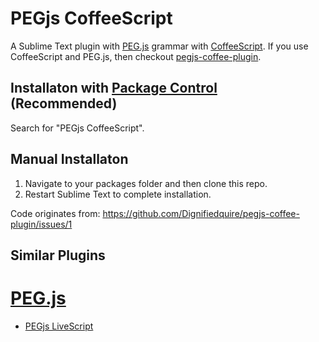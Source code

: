 # PEGjs CoffeeScript

A Sublime Text plugin with [PEG.js][] grammar with [CoffeeScript][]. If you use CoffeeScript and PEG.js, then checkout [pegjs-coffee-plugin][].

## Installaton with [Package Control][] (Recommended)

Search for "PEGjs CoffeeScript".

## Manual Installaton

1. Navigate to your packages folder and then clone this repo.
2. Restart Sublime Text to complete installation.

Code originates from: https://github.com/Dignifiedquire/pegjs-coffee-plugin/issues/1

## Similar Plugins
# [PEG.js][]
* [PEGjs LiveScript][]

[Package Control]: https://packagecontrol.io
[PEG.js]: https://github.com/pegjs/pegjs
[CoffeeScript]: http://coffeescript.org/
[pegjs-coffee-plugin]: https://github.com/Dignifiedquire/pegjs-coffee-plugin
[PEG.js]: https://packagecontrol.io/packages/PEG.js
[PEGjs LiveScript]: https://packagecontrol.io/packages/PEGjs%20LiveScript